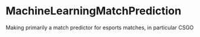 # MachineLearningMatchPrediction
Making primarily a match predictor for esports matches, in particular CSGO
